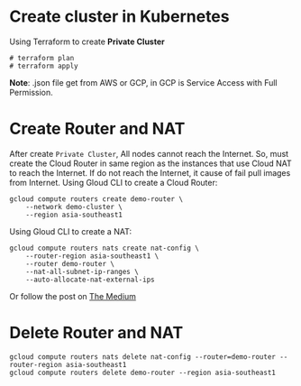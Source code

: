 # Create cluster in Kubernetes
Using Terraform to create **Private Cluster**
```
# terraform plan
# terraform apply
```
**Note**: .json file get from AWS or GCP, in GCP is Service Access with Full Permission.


# Create Router and NAT
After create `Private Cluster`, All nodes cannot reach the Internet. So, must create the Cloud Router in same region as the instances that use Cloud NAT to reach the Internet. If do not reach the Internet, it cause of fail pull images from Internet.
Using Gloud CLI to create a Cloud Router:
```
gcloud compute routers create demo-router \
    --network demo-cluster \
    --region asia-southeast1
```
Using Gloud CLI to create a NAT:
```
gcloud compute routers nats create nat-config \
    --router-region asia-southeast1 \
    --router demo-router \
    --nat-all-subnet-ip-ranges \
    --auto-allocate-nat-external-ips
```
Or follow the post on [The Medium](https://medium.com/google-cloud/using-cloud-nat-with-gke-cluster-c82364546d9e)

# Delete Router and NAT
```
gcloud compute routers nats delete nat-config --router=demo-router --router-region asia-southeast1
gcloud compute routers delete demo-router --region asia-southeast1
```

